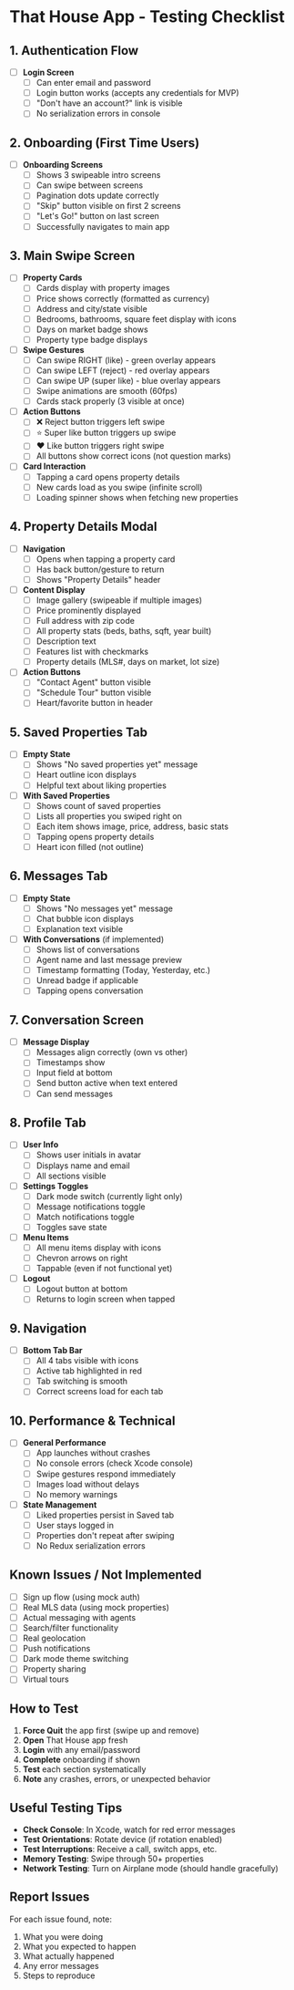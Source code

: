# That House App - Testing Checklist

## 1. Authentication Flow
- [ ] **Login Screen**
  - [ ] Can enter email and password
  - [ ] Login button works (accepts any credentials for MVP)
  - [ ] "Don't have an account?" link is visible
  - [ ] No serialization errors in console

## 2. Onboarding (First Time Users)
- [ ] **Onboarding Screens**
  - [ ] Shows 3 swipeable intro screens
  - [ ] Can swipe between screens
  - [ ] Pagination dots update correctly
  - [ ] "Skip" button visible on first 2 screens
  - [ ] "Let's Go!" button on last screen
  - [ ] Successfully navigates to main app

## 3. Main Swipe Screen
- [ ] **Property Cards**
  - [ ] Cards display with property images
  - [ ] Price shows correctly (formatted as currency)
  - [ ] Address and city/state visible
  - [ ] Bedrooms, bathrooms, square feet display with icons
  - [ ] Days on market badge shows
  - [ ] Property type badge displays

- [ ] **Swipe Gestures**
  - [ ] Can swipe RIGHT (like) - green overlay appears
  - [ ] Can swipe LEFT (reject) - red overlay appears
  - [ ] Can swipe UP (super like) - blue overlay appears
  - [ ] Swipe animations are smooth (60fps)
  - [ ] Cards stack properly (3 visible at once)

- [ ] **Action Buttons**
  - [ ] ❌ Reject button triggers left swipe
  - [ ] ⭐ Super like button triggers up swipe
  - [ ] ❤️ Like button triggers right swipe
  - [ ] All buttons show correct icons (not question marks)

- [ ] **Card Interaction**
  - [ ] Tapping a card opens property details
  - [ ] New cards load as you swipe (infinite scroll)
  - [ ] Loading spinner shows when fetching new properties

## 4. Property Details Modal
- [ ] **Navigation**
  - [ ] Opens when tapping a property card
  - [ ] Has back button/gesture to return
  - [ ] Shows "Property Details" header

- [ ] **Content Display**
  - [ ] Image gallery (swipeable if multiple images)
  - [ ] Price prominently displayed
  - [ ] Full address with zip code
  - [ ] All property stats (beds, baths, sqft, year built)
  - [ ] Description text
  - [ ] Features list with checkmarks
  - [ ] Property details (MLS#, days on market, lot size)

- [ ] **Action Buttons**
  - [ ] "Contact Agent" button visible
  - [ ] "Schedule Tour" button visible
  - [ ] Heart/favorite button in header

## 5. Saved Properties Tab
- [ ] **Empty State**
  - [ ] Shows "No saved properties yet" message
  - [ ] Heart outline icon displays
  - [ ] Helpful text about liking properties

- [ ] **With Saved Properties**
  - [ ] Shows count of saved properties
  - [ ] Lists all properties you swiped right on
  - [ ] Each item shows image, price, address, basic stats
  - [ ] Tapping opens property details
  - [ ] Heart icon filled (not outline)

## 6. Messages Tab
- [ ] **Empty State**
  - [ ] Shows "No messages yet" message
  - [ ] Chat bubble icon displays
  - [ ] Explanation text visible

- [ ] **With Conversations** (if implemented)
  - [ ] Shows list of conversations
  - [ ] Agent name and last message preview
  - [ ] Timestamp formatting (Today, Yesterday, etc.)
  - [ ] Unread badge if applicable
  - [ ] Tapping opens conversation

## 7. Conversation Screen
- [ ] **Message Display**
  - [ ] Messages align correctly (own vs other)
  - [ ] Timestamps show
  - [ ] Input field at bottom
  - [ ] Send button active when text entered
  - [ ] Can send messages

## 8. Profile Tab
- [ ] **User Info**
  - [ ] Shows user initials in avatar
  - [ ] Displays name and email
  - [ ] All sections visible

- [ ] **Settings Toggles**
  - [ ] Dark mode switch (currently light only)
  - [ ] Message notifications toggle
  - [ ] Match notifications toggle
  - [ ] Toggles save state

- [ ] **Menu Items**
  - [ ] All menu items display with icons
  - [ ] Chevron arrows on right
  - [ ] Tappable (even if not functional yet)

- [ ] **Logout**
  - [ ] Logout button at bottom
  - [ ] Returns to login screen when tapped

## 9. Navigation
- [ ] **Bottom Tab Bar**
  - [ ] All 4 tabs visible with icons
  - [ ] Active tab highlighted in red
  - [ ] Tab switching is smooth
  - [ ] Correct screens load for each tab

## 10. Performance & Technical
- [ ] **General Performance**
  - [ ] App launches without crashes
  - [ ] No console errors (check Xcode console)
  - [ ] Swipe gestures respond immediately
  - [ ] Images load without delays
  - [ ] No memory warnings

- [ ] **State Management**
  - [ ] Liked properties persist in Saved tab
  - [ ] User stays logged in
  - [ ] Properties don't repeat after swiping
  - [ ] No Redux serialization errors

## Known Issues / Not Implemented
- [ ] Sign up flow (using mock auth)
- [ ] Real MLS data (using mock properties)
- [ ] Actual messaging with agents
- [ ] Search/filter functionality
- [ ] Real geolocation
- [ ] Push notifications
- [ ] Dark mode theme switching
- [ ] Property sharing
- [ ] Virtual tours

## How to Test

1. **Force Quit** the app first (swipe up and remove)
2. **Open** That House app fresh
3. **Login** with any email/password
4. **Complete** onboarding if shown
5. **Test** each section systematically
6. **Note** any crashes, errors, or unexpected behavior

## Useful Testing Tips

- **Check Console**: In Xcode, watch for red error messages
- **Test Orientations**: Rotate device (if rotation enabled)
- **Test Interruptions**: Receive a call, switch apps, etc.
- **Memory Testing**: Swipe through 50+ properties
- **Network Testing**: Turn on Airplane mode (should handle gracefully)

## Report Issues

For each issue found, note:
1. What you were doing
2. What you expected to happen
3. What actually happened
4. Any error messages
5. Steps to reproduce